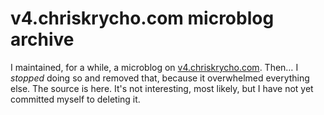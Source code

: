 # v4.chriskrycho.com microblog archive

I maintained, for a while, a microblog on [v4.chriskrycho.com](https://v4.chriskrycho.com). Then… I *stopped* doing so and removed that, because it overwhelmed everything else. The source is here. It's not interesting, most likely, but I have not yet committed myself to deleting it.
